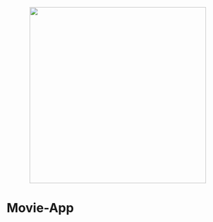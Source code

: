 <p align="center"><img src="https://www.pngfind.com/pngs/m/666-6664391_logo-ma-logo-png-transparent-png.png" width="400"></p>


# Movie-App

